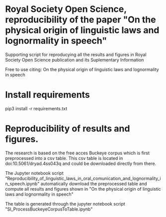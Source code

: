 # Royal Society Open Science, reproducibility of the paper "On the physical origin of linguistic laws and lognormality in speech"
Supporting script for reproducying all the results and figures in Royal Society Open Science publication and its Suplementary Information

Free to use citing:
On the physical origin of linguistic laws and lognormality in speech

# Install requirements
pip3 install -r requirements.txt

# Reproducibility of results and figures.
The research is based on the free acces Buckeye corpus which is first preprocessed into a csv table. 
This csv table is located in doi:10.5061/dryad.4ss043q and could be downloaded directly from there.

The Jupyter notebook script "Reproducibility_of_linguistic_laws_in_oral_comunication_and_lognormality_in_speech.ipynb" automatically download the preprocessed table and compute all results and figures shown in "On the physical origin of linguistic laws and lognormality in speech"

The table is generated through the jupyter notebook script "SI_ProcessBuckeyeCorpusToTable.ipynb" 
 
